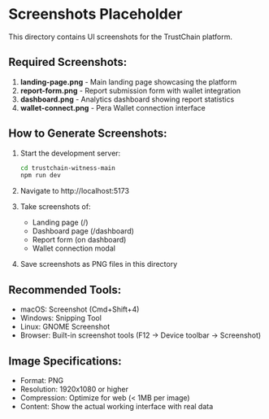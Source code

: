 # Screenshots Placeholder

This directory contains UI screenshots for the TrustChain platform.

## Required Screenshots:

1. **landing-page.png** - Main landing page showcasing the platform
2. **report-form.png** - Report submission form with wallet integration
3. **dashboard.png** - Analytics dashboard showing report statistics
4. **wallet-connect.png** - Pera Wallet connection interface

## How to Generate Screenshots:

1. Start the development server:
   ```bash
   cd trustchain-witness-main
   npm run dev
   ```

2. Navigate to http://localhost:5173

3. Take screenshots of:
   - Landing page (/)
   - Dashboard page (/dashboard) 
   - Report form (on dashboard)
   - Wallet connection modal

4. Save screenshots as PNG files in this directory

## Recommended Tools:
- macOS: Screenshot (Cmd+Shift+4)
- Windows: Snipping Tool
- Linux: GNOME Screenshot
- Browser: Built-in screenshot tools (F12 -> Device toolbar -> Screenshot)

## Image Specifications:
- Format: PNG
- Resolution: 1920x1080 or higher
- Compression: Optimize for web (< 1MB per image)
- Content: Show the actual working interface with real data
